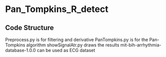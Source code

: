 # Pan_Tompkins_R_detect

## Code Structure
  Preprocess.py is for filtering and derivative
  PanTompkins.py is for the Pan-Tompkins algorithm 
  showSignalAtr.py draws the results
  mit-bih-arrhythmia-database-1.0.0 can be used as ECG dataset
